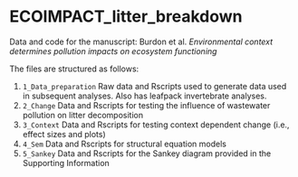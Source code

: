 # ECOIMPACT_litter_breakdown
Data and code for the manuscript: Burdon et al. *Environmental context determines pollution impacts on ecosystem functioning*


The files are structured as follows:

1. `1_Data_preparation` Raw data and Rscripts used to generate data used in subsequent analyses. Also has leafpack invertebrate analyses.
2. `2_Change` Data and Rscripts for testing the influence of wastewater pollution on litter decomposition
3. `3_Context` Data and Rscripts for testing context dependent change (i.e., effect sizes and plots)
4. `4_Sem` Data and Rscripts for structural equation models 
5. `5_Sankey` Data and Rscripts for the Sankey diagram provided in the Supporting Information 
